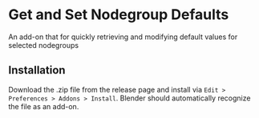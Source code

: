 # Get and Set Nodegroup Defaults

An add-on that for quickly retrieving and modifying default values for selected nodegroups

## Installation

Download the .zip file from the release page and install via `Edit > Preferences > Addons > Install`. Blender should automatically recognize the file as an add-on.
